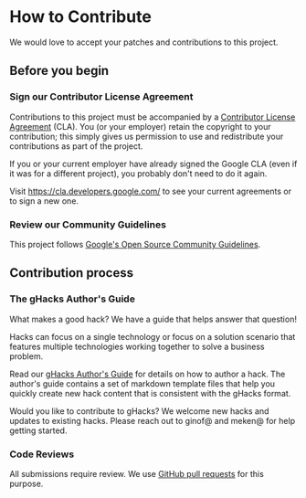# How to Contribute

We would love to accept your patches and contributions to this project.

## Before you begin

### Sign our Contributor License Agreement

Contributions to this project must be accompanied by a [Contributor License Agreement](https://cla.developers.google.com/about) (CLA).  You (or your employer) retain the copyright to your contribution; this simply gives us permission to use and redistribute your contributions as part of the project.

If you or your current employer have already signed the Google CLA (even if it was for a different project), you probably don't need to do it again.

Visit <https://cla.developers.google.com/> to see your current agreements or to sign a new one.

### Review our Community Guidelines

This project follows [Google's Open Source Community Guidelines](https://opensource.google/conduct/).

## Contribution process

### The gHacks Author's Guide

What makes a good hack? We have a guide that helps answer that question!

Hacks can focus on a single technology or focus on a solution scenario that features multiple technologies working together to solve a business problem.

Read our [gHacks Author's Guide](faq/howto-author-hack.md) for details on how to author a hack. The author's guide contains a set of markdown template files that help you quickly create new hack content that is consistent with the gHacks format.

Would you like to contribute to gHacks?  We welcome new hacks and updates to existing hacks.  Please reach out to ginof@ and meken@ for help getting started.

### Code Reviews

All submissions require review. We use [GitHub pull requests](https://docs.github.com/articles/about-pull-requests) for this purpose.